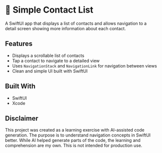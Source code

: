 # 📇 Simple Contact List

A SwiftUI app that displays a list of contacts and allows navigation to a detail screen showing more information about each contact.

## Features

- Displays a scrollable list of contacts
- Tap a contact to navigate to a detailed view
- Uses `NavigationStack` and `NavigationLink` for navigation between views
- Clean and simple UI built with SwiftUI

## Built With


- SwiftUI  
- Xcode  

## Disclaimer

This project was created as a learning exercise with AI-assisted code generation. The purpose is to understand navigation concepts in SwiftUI better. While AI helped generate parts of the code, the learning and comprehension are my own. This is not intended for production use.

